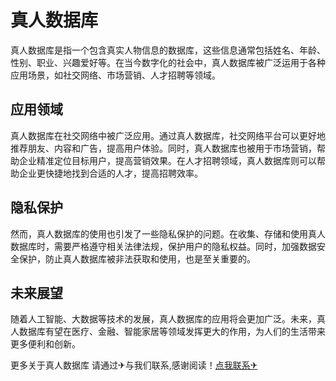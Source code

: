# 真人数据库

真人数据库是指一个包含真实人物信息的数据库，这些信息通常包括姓名、年龄、性别、职业、兴趣爱好等。在当今数字化的社会中，真人数据库被广泛运用于各种应用场景，如社交网络、市场营销、人才招聘等领域。

## 应用领域

真人数据库在社交网络中被广泛应用。通过真人数据库，社交网络平台可以更好地推荐朋友、内容和广告，提高用户体验。同时，真人数据库也被用于市场营销，帮助企业精准定位目标用户，提高营销效果。在人才招聘领域，真人数据库则可以帮助企业更快捷地找到合适的人才，提高招聘效率。

## 隐私保护

然而，真人数据库的使用也引发了一些隐私保护的问题。在收集、存储和使用真人数据库时，需要严格遵守相关法律法规，保护用户的隐私权益。同时，加强数据安全保护，防止真人数据库被非法获取和使用，也是至关重要的。

## 未来展望

随着人工智能、大数据等技术的发展，真人数据库的应用将会更加广泛。未来，真人数据库有望在医疗、金融、智能家居等领域发挥更大的作用，为人们的生活带来更多便利和创新。

更多关于真人数据库 请通过✈与我们联系,感谢阅读！[点我联系✈](https://doc.k02.cc)